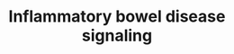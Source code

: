 ---
annotations:
- id: DOID:5353
  parent: null
  type: Disease Ontology
  value: colonic disease
- id: DOID:8778
  parent: null
  type: Disease Ontology
  value: Crohn's disease
- id: DOID:0060180
  parent: null
  type: Disease Ontology
  value: colitis
- id: DOID:0050589
  parent: null
  type: Disease Ontology
  value: inflammatory bowel disease
- id: DOID:0050589
  parent: null
  type: Disease Ontology
  value: inflammatory bowel disease
- id: DOID:2914
  parent: null
  type: Disease Ontology
  value: immune system disease
- id: PW:0000541
  parent: signaling pathway
  type: Pathway Ontology
  value: signaling pathway involving second messengers
- id: PW:0000617
  parent: signaling pathway
  type: Pathway Ontology
  value: altered cytokine mediated signaling pathway
- id: PW:0000913
  parent: signaling pathway
  type: Pathway Ontology
  value: interleukin-12 family mediated signaling pathway
- id: PW:0000907
  parent: signaling pathway
  type: Pathway Ontology
  value: interleukin-2 signaling pathway
- id: PW:0000814
  parent: signaling pathway
  type: Pathway Ontology
  value: Toll-like receptor signaling pathway
authors:
- ZDLech
- JPippi
- Andra
- Susan
- ImkeGrutters
description: Pathway representing the inflammatory bowel disease showing steps leading
  to Crohn's disease and ulcerative colitis.
last-edited: 2022-02-22
organisms:
- Homo sapiens
redirect_from:
- /index.php/Pathway:WP5198
- /instance/WP5198
revision: null
schema-jsonld:
- '@context': https://schema.org/
  '@id': https://wikipathways.github.io/pathways/WP5198.html
  '@type': Dataset
  creator:
    '@type': Organization
    name: WikiPathways
  description: Pathway representing the inflammatory bowel disease showing steps leading
    to Crohn's disease and ulcerative colitis.
  keywords:
  - ''
  - AP1
  - FOXP3
  - GATA3
  - IFNG
  - IFNGR1
  - IL-1
  - IL-10
  - IL-12
  - IL-13
  - IL-18
  - IL-18R-beta
  - IL-2
  - IL-2RG
  - IL-4
  - IL-4RA
  - IL-5
  - IL-6
  - IL12RB1
  - IL12RB2
  - IL17
  - IL21
  - IL21R
  - IL22
  - IL23A
  - IL23R
  - IL6
  - MDP
  - MHC class 2
  - NF-kB
  - NFATC1
  - NOD2
  - RORA
  - RORyt
  - SMAD2
  - STAT1
  - STAT3
  - STAT4
  - STAT6
  - T-bet
  - T-cell receptor signalling pathway
  - TGFB
  - TGFB1
  - TLR2
  - TLR4
  - TLR5
  - TNF
  - TNFA
  - c-MAF
  - peptidoglycan
  license: CC0
  name: Inflammatory bowel disease signaling
seo: CreativeWork
title: Inflammatory bowel disease signaling
wpid: WP5198
---